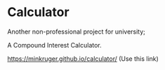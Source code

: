 # Calculator
Another non-professional project for university;

A Compound Interest Calculator.

https://minkruger.github.io/calculator/ (Use this link)
